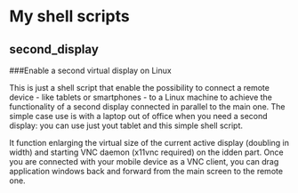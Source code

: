 # My shell scripts

## second_display
###Enable a second virtual display on Linux

This is just a shell script that enable the possibility to connect a remote device - like tablets or smartphones - to a Linux machine to achieve the functionality of a second display connected in parallel to the main one. The simple case use is with a laptop out of office when you need a second display: you can use just yout tablet and this simple shell script.

It function enlarging the virtual size of the current active display (doubling in width) and starting VNC daemon (x11vnc required) on the idden part. Once you are connected with your mobile device as a VNC client, you can drag application windows back and forward from the main screen to the remote one.


